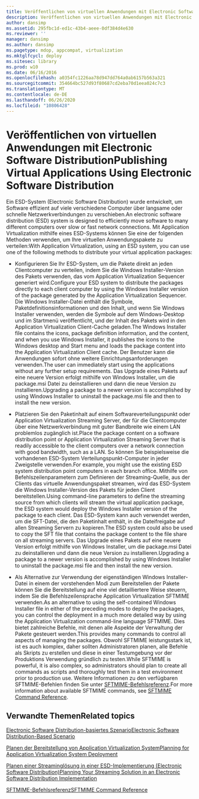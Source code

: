 ```yaml
---
title: Veröffentlichen von virtuellen Anwendungen mit Electronic Software Distribution
description: Veröffentlichen von virtuellen Anwendungen mit Electronic Software Distribution
author: dansimp
ms.assetid: 295fbc1d-ed1c-43b4-aeee-0df384d4e630
ms.reviewer: ''
manager: dansimp
ms.author: dansimp
ms.pagetype: mdop, appcompat, virtualization
ms.mktglfcycl: deploy
ms.sitesec: library
ms.prod: w10
ms.date: 06/16/2016
ms.openlocfilehash: a0354fc1226aa78d947dd764a0ab6157b563a321
ms.sourcegitcommit: 354664bc527d93f80687cd2eba70d1eea024c7c3
ms.translationtype: MT
ms.contentlocale: de-DE
ms.lasthandoff: 06/26/2020
ms.locfileid: "10806428"
---
```

# <span data-ttu-id="b5a08-103">Veröffentlichen von virtuellen Anwendungen mit Electronic Software Distribution</span><span class="sxs-lookup"><span data-stu-id="b5a08-103">Publishing Virtual Applications Using Electronic Software Distribution</span></span>


<span data-ttu-id="b5a08-104">Ein ESD-System (Electronic Software Distribution) wurde entwickelt, um Software effizient auf viele verschiedene Computer über langsame oder schnelle Netzwerkverbindungen zu verschieben.</span><span class="sxs-lookup"><span data-stu-id="b5a08-104">An electronic software distribution (ESD) system is designed to efficiently move software to many different computers over slow or fast network connections.</span></span> <span data-ttu-id="b5a08-105">Mit Application Virtualization mithilfe eines ESD-Systems können Sie eine der folgenden Methoden verwenden, um Ihre virtuellen Anwendungspakete zu verteilen:</span><span class="sxs-lookup"><span data-stu-id="b5a08-105">With Application Virtualization, using an ESD system, you can use one of the following methods to distribute your virtual application packages:</span></span>

-   <span data-ttu-id="b5a08-106">Konfigurieren Sie Ihr ESD-System, um die Pakete direkt an jeden Clientcomputer zu verteilen, indem Sie die Windows Installer-Version des Pakets verwenden, das vom Application Virtualization Sequencer generiert wird.</span><span class="sxs-lookup"><span data-stu-id="b5a08-106">Configure your ESD system to distribute the packages directly to each client computer by using the Windows Installer version of the package generated by the Application Virtualization Sequencer.</span></span> <span data-ttu-id="b5a08-107">Die Windows Installer-Datei enthält die Symbole, Paketdefinitionsinformationen und den Inhalt, und wenn Sie Windows Installer verwenden, werden die Symbole auf dem Windows-Desktop und im Startmenü veröffentlicht, und der Inhalt des Pakets wird in den Application Virtualization Client-Cache geladen.</span><span class="sxs-lookup"><span data-stu-id="b5a08-107">The Windows Installer file contains the icons, package definition information, and the content, and when you use Windows Installer, it publishes the icons to the Windows desktop and Start menu and loads the package content into the Application Virtualization Client cache.</span></span> <span data-ttu-id="b5a08-108">Der Benutzer kann die Anwendungen sofort ohne weitere Einrichtungsanforderungen verwenden.</span><span class="sxs-lookup"><span data-stu-id="b5a08-108">The user can immediately start using the applications without any further setup requirements.</span></span> <span data-ttu-id="b5a08-109">Das Upgrade eines Pakets auf eine neuere Version erfolgt mithilfe von Windows Installer, um die package.msi Datei zu deinstallieren und dann die neue Version zu installieren.</span><span class="sxs-lookup"><span data-stu-id="b5a08-109">Upgrading a package to a newer version is accomplished by using Windows Installer to uninstall the package.msi file and then to install the new version.</span></span>

-   <span data-ttu-id="b5a08-110">Platzieren Sie den Paketinhalt auf einem Softwareverteilungspunkt oder Application Virtualization Streaming Server, der für die Clientcomputer über eine Netzwerkverbindung mit guter Bandbreite wie einem LAN problemlos zugänglich ist.</span><span class="sxs-lookup"><span data-stu-id="b5a08-110">Place the package content on a software distribution point or Application Virtualization Streaming Server that is readily accessible to the client computers over a network connection with good bandwidth, such as a LAN.</span></span> <span data-ttu-id="b5a08-111">So können Sie beispielsweise die vorhandenen ESD-System Verteilungspunkt-Computer in jeder Zweigstelle verwenden.</span><span class="sxs-lookup"><span data-stu-id="b5a08-111">For example, you might use the existing ESD system distribution point computers in each branch office.</span></span> <span data-ttu-id="b5a08-112">Mithilfe von Befehlszeilenparametern zum Definieren der Streaming-Quelle, aus der Clients das virtuelle Anwendungspaket streamen, wird das ESD-System die Windows Installer-Version des Pakets für jeden Client bereitstellen.</span><span class="sxs-lookup"><span data-stu-id="b5a08-112">Using command-line parameters to define the streaming source from which clients will stream the virtual application package, the ESD system would deploy the Windows Installer version of the package to each client.</span></span> <span data-ttu-id="b5a08-113">Das ESD-System kann auch verwendet werden, um die SFT-Datei, die den Paketinhalt enthält, in die Dateifreigabe auf allen Streaming Servern zu kopieren.</span><span class="sxs-lookup"><span data-stu-id="b5a08-113">The ESD system could also be used to copy the SFT file that contains the package content to the file share on all streaming servers.</span></span> <span data-ttu-id="b5a08-114">Das Upgrade eines Pakets auf eine neuere Version erfolgt mithilfe von Windows Installer, um die package.msi Datei zu deinstallieren und dann die neue Version zu installieren.</span><span class="sxs-lookup"><span data-stu-id="b5a08-114">Upgrading a package to a newer version is accomplished by using Windows Installer to uninstall the package.msi file and then install the new version.</span></span>

-   <span data-ttu-id="b5a08-115">Als Alternative zur Verwendung der eigenständigen Windows Installer-Datei in einem der vorstehenden Modi zum Bereitstellen der Pakete können Sie die Bereitstellung auf eine viel detailliertere Weise steuern, indem Sie die Befehlszeilensprache Application Virtualization SFTMIME verwenden.</span><span class="sxs-lookup"><span data-stu-id="b5a08-115">As an alternative to using the self-contained Windows Installer file in either of the preceding modes to deploy the packages, you can control the deployment in a much more detailed way by using the Application Virtualization command-line language SFTMIME.</span></span> <span data-ttu-id="b5a08-116">Dies bietet zahlreiche Befehle, mit denen alle Aspekte der Verwaltung der Pakete gesteuert werden.</span><span class="sxs-lookup"><span data-stu-id="b5a08-116">This provides many commands to control all aspects of managing the packages.</span></span> <span data-ttu-id="b5a08-117">Obwohl SFTMIME leistungsstark ist, ist es auch komplex, daher sollten Administratoren planen, alle Befehle als Skripts zu erstellen und diese in einer Testumgebung vor der Produktions Verwendung gründlich zu testen.</span><span class="sxs-lookup"><span data-stu-id="b5a08-117">While SFTMIME is powerful, it is also complex, so administrators should plan to create all commands as scripts and thoroughly test them in a test environment prior to production use.</span></span> <span data-ttu-id="b5a08-118">Weitere Informationen zu den verfügbaren SFTMIME-Befehlen finden Sie unter [SFTMIME-Befehlsreferenz](sftmime--command-reference.md).</span><span class="sxs-lookup"><span data-stu-id="b5a08-118">For more information about available SFTMIME commands, see [SFTMIME Command Reference](sftmime--command-reference.md).</span></span>

## <span data-ttu-id="b5a08-119">Verwandte Themen</span><span class="sxs-lookup"><span data-stu-id="b5a08-119">Related topics</span></span>


[<span data-ttu-id="b5a08-120">Electronic Software Distribution-basiertes Szenario</span><span class="sxs-lookup"><span data-stu-id="b5a08-120">Electronic Software Distribution-Based Scenario</span></span>](electronic-software-distribution-based-scenario.md)

[<span data-ttu-id="b5a08-121">Planen der Bereitstellung von Application Virtualization System</span><span class="sxs-lookup"><span data-stu-id="b5a08-121">Planning for Application Virtualization System Deployment</span></span>](planning-for-application-virtualization-system-deployment.md)

[<span data-ttu-id="b5a08-122">Planen einer Streaminglösung in einer ESD-Implementierung (Electronic Software Distribution)</span><span class="sxs-lookup"><span data-stu-id="b5a08-122">Planning Your Streaming Solution in an Electronic Software Distribution Implementation</span></span>](planning-your-streaming-solution-in-an-electronic-software-distribution-implementation.md)

[<span data-ttu-id="b5a08-123">SFTMIME-Befehlsreferenz</span><span class="sxs-lookup"><span data-stu-id="b5a08-123">SFTMIME Command Reference</span></span>](sftmime--command-reference.md)

 

 






